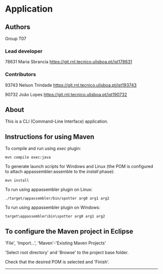 # Application


## Authors

Group T07



### Lead developer 

78631 Maria Sbrancia <https://git.rnl.tecnico.ulisboa.pt/ist178631>

### Contributors

93743 Nelson Trindade <https://git.rnl.tecnico.ulisboa.pt/ist193743>

90732 João Lopes <https://git.rnl.tecnico.ulisboa.pt/ist190732>


## About

This is a CLI (Command-Line Interface) application.


## Instructions for using Maven

To compile and run using _exec_ plugin:

```
mvn compile exec:java
```

To generate launch scripts for Windows and Linux
(the POM is configured to attach appassembler:assemble to the _install_ phase):

```
mvn install
```

To run using appassembler plugin on Linux:

```
./target/appassembler/bin/spotter arg0 arg1 arg2
```

To run using appassembler plugin on Windows:

```
target\appassembler\bin\spotter arg0 arg1 arg2
```


## To configure the Maven project in Eclipse

'File', 'Import...', 'Maven'-'Existing Maven Projects'

'Select root directory' and 'Browse' to the project base folder.

Check that the desired POM is selected and 'Finish'.


----

